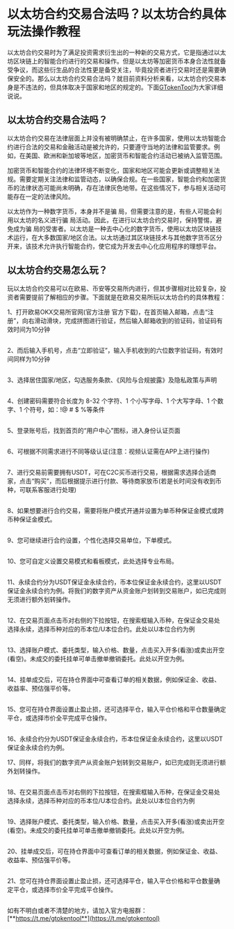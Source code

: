 # 以太坊合约交易合法吗？以太坊合约具体玩法操作教程

以太坊合约交易时为了满足投资需求衍生出的一种新的交易方式，它是指通过以太坊区块链上的智能合约进行的交易和操作。但是以太坊等加密货币本身合法性就备受争议，而这些衍生品的合法性更是备受关注，毕竟投资者进行交易时还是需要确保安全的。那么以太坊合约交易合法吗？就目前资料分析来看，以太坊合约交易本身是不违法的，但具体取决于国家和地区的规定的。下面[GTokenTool](https://www.gtokentool.com)为大家详细说说。

## 以太坊合约交易合法吗？

以太坊合约交易在法律层面上并没有被明确禁止，在许多国家，使用以太坊智能合约进行合法的交易和金融活动是被允许的，只要遵守当地的法律和监管要求。例如，在美国、欧洲和新加坡等地区，加密货币和智能合约活动已被纳入监管范围。

加密货币和智能合约的法律环境不断变化，国家和地区可能会更新或调整相关法规。需要定期关注法律和监管动态，以确保合规。在一些国家，智能合约和加密货币的法律状态可能尚未明确，存在法律灰色地带。在这些情况下，参与相关活动可能存在一定的法律风险。

以太坊作为一种数字货币，本身并不是骗 局，但需要注意的是，有些人可能会利用以太坊的名义进行骗 局活动。因此，在进行以太坊合约交易时，保持警惕，避免成为骗 局的受害者。以太坊是一种去中心化的数字货币，使用以太坊区块链技术运行，在大多数国家/地区合法。以太坊通过其区块链技术与其他数字货币区分开来，该技术允许执行智能合约，使它成为开发去中心化应用程序的理想平台‌。

## 以太坊合约交易怎么玩？

玩以太坊合约交易可以在欧易、币安等交易所内进行，但其步骤相对比较复杂，投资者需要提前了解相应的步骤。下面就是在欧易交易所玩以太坊合约的具体教程：

1、打开欧易OKX交易所官网(官方注册 官方下载)，在首页输入邮箱，点击“注册”，向右滑动滑块，完成拼图进行验证，然后输入邮箱收到的验证码，验证码有效时间为10分钟

<figure><img src="../.gitbook/assets/hyue.png" alt=""><figcaption></figcaption></figure>

2、而后输入手机号，点击“立即验证”，输入手机收到的六位数字验证码，有效时间同样为10分钟

<figure><img src="../.gitbook/assets/hyue (1).png" alt=""><figcaption></figcaption></figure>

3、选择居住国家/地区，勾选服务条款、《风险与合规披露》及隐私政策与声明

<figure><img src="../.gitbook/assets/hyue (2).png" alt=""><figcaption></figcaption></figure>

4、创建密码需要符合长度为 8-32 个字符、1 个小写字母、1 个大写字母、1 个数字、1 个符号，如：!@ # $ %等条件

<figure><img src="../.gitbook/assets/hyue (3).png" alt=""><figcaption></figcaption></figure>

5、登录账号后，找到首页的“用户中心”图标，进入身份认证页面

<figure><img src="../.gitbook/assets/hyue (4).png" alt=""><figcaption></figcaption></figure>

6、可根据不同需求进行不同等级认证(注意：视频认证需在APP上进行操作)

<figure><img src="../.gitbook/assets/hyue (5).png" alt=""><figcaption></figcaption></figure>

7、进行交易前需要拥有USDT，可在C2C买币进行交易，根据需求选择合适商家，点击“购买”，而后根据提示进行付款、等待商家放币(若是长时间没有收到币种，可联系客服进行处理)

<figure><img src="../.gitbook/assets/hyue (6).png" alt=""><figcaption></figcaption></figure>

8、如果想要进行合约交易，需要将账户模式开通并设置为单币种保证金模式或跨币种保证金模式。

<figure><img src="../.gitbook/assets/hyue (7).png" alt=""><figcaption></figcaption></figure>

9、您可继续进行合约设置，个性化选择交易单位，下单模式。

<figure><img src="../.gitbook/assets/hyue (8).png" alt=""><figcaption></figcaption></figure>

10、您可自定义设置交易模式和看板模式，此处选择专业布局。

<figure><img src="../.gitbook/assets/hyue (9).png" alt=""><figcaption></figcaption></figure>

11、永续合约分为USDT保证金永续合约，币本位保证金永续合约，这里以USDT保证金永续合约为例。将我们的数字资产从资金账户划转到交易账户，如已完成则无须进行额外划转操作。

<figure><img src="../.gitbook/assets/hyue (10).png" alt=""><figcaption></figcaption></figure>

12、在交易页面点击币对右侧的下拉按钮，在搜索框输入币种，在保证金交易处选择永续，选择币种对应的币本位/U本位合约。此处以U本位合约为例

<figure><img src="../.gitbook/assets/hyue (11).png" alt=""><figcaption></figcaption></figure>

13、选择账户模式、委托类型，输入价格、数量，点击买入开多(看涨)或卖出开空(看空)。未成交的委托挂单可单击撤单撤销委托。此处以开空为例。

<figure><img src="../.gitbook/assets/hyue (12).png" alt=""><figcaption></figcaption></figure>

14、挂单成交后，可在持仓界面中可查看订单的相关数据，例如保证金、收益、收益率、预估强平价等。

<figure><img src="../.gitbook/assets/172715226273744.jpg" alt=""><figcaption></figcaption></figure>

15、您可在持仓界面设置止盈止损，还可选择平仓，输入平仓价格和平仓数量确定平仓，或选择市价全平完成平仓操作。

<figure><img src="../.gitbook/assets/172715226273744 (1).jpg" alt=""><figcaption></figcaption></figure>

16、永续合约分为USDT保证金永续合约，币本位保证金永续合约，这里以USDT保证金永续合约为例。

17、同样，将我们的数字资产从资金账户划转到交易账户，如已完成则无须进行额外划转操作。

<figure><img src="../.gitbook/assets/172715226273744 (2).jpg" alt=""><figcaption></figcaption></figure>

18、在交易页面点击币对右侧的下拉按钮，在搜索框输入币种，在保证金交易处选择永续，选择币种对应的币本位/U本位合约。此处以U本位合约为例

<figure><img src="../.gitbook/assets/172715226273744 (3).jpg" alt=""><figcaption></figcaption></figure>

19、选择账户模式、委托类型，输入价格、数量，点击买入开多(看涨)或卖出开空(看空)。未成交的委托挂单可单击撤单撤销委托。此处以开空为例。

<figure><img src="../.gitbook/assets/172715226273744 (4).jpg" alt=""><figcaption></figcaption></figure>

20、挂单成交后，可在持仓界面中可查看订单的相关数据，例如保证金、收益、收益率、预估强平价等。

<figure><img src="../.gitbook/assets/172715226273744 (5).jpg" alt=""><figcaption></figcaption></figure>

21、您可在持仓界面设置止盈止损，还可选择平仓，输入平仓价格和平仓数量确定平仓，或选择市价全平完成平仓操作。

<figure><img src="../.gitbook/assets/172715226273744 (6).jpg" alt=""><figcaption></figcaption></figure>

如有不明白或者不清楚的地方，请加入官方电报群：[**https://t.me/gtokentool**](https://t.me/gtokentool)

